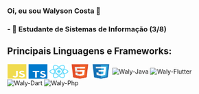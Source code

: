 ### Oi, eu sou Walyson Costa 👋
<h3>- 🌱 Estudante de Sistemas de Informação (3/8)</h3>



<h2>Principais Linguagens e Frameworks:</h2>
<div style="display: inline_block">
  <img align="center" alt="Waly-Js" height="35" width="45" src="https://raw.githubusercontent.com/devicons/devicon/master/icons/javascript/javascript-plain.svg">
  <img align="center" alt="Waly-Ts" height="35" width="45" src="https://raw.githubusercontent.com/devicons/devicon/master/icons/typescript/typescript-plain.svg">
  <img align="center" alt="Waly-React" height="35" width="45" src="https://raw.githubusercontent.com/devicons/devicon/master/icons/react/react-original.svg">
  <img align="center" alt="Waly-HTML" height="35" width="45" src="https://raw.githubusercontent.com/devicons/devicon/master/icons/html5/html5-original.svg">
  <img align="center" alt="Waly-CSS" height="35" width="45" src="https://raw.githubusercontent.com/devicons/devicon/master/icons/css3/css3-original.svg">
  <img align="center" alt="Waly-Java" height="35" width="45" src="https://cdn.jsdelivr.net/gh/devicons/devicon/icons/java/java-original.svg" />
  <img align="center" alt="Waly-Flutter" height="35" width="45" src="https://cdn.jsdelivr.net/gh/devicons/devicon/icons/flutter/flutter-original.svg" />
  <img align="center" alt="Waly-Dart" height="35" width="45" src="https://cdn.jsdelivr.net/gh/devicons/devicon/icons/dart/dart-original.svg" />
  <img align="center" alt="Waly-Php" height="35" width="45" src="https://cdn.jsdelivr.net/gh/devicons/devicon/icons/php/php-original.svg" />
</div>
